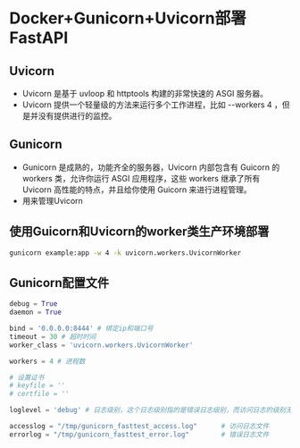# Docker+Gunicorn+Uvicorn部署FastAPI

## Uvicorn
- Uvicorn 是基于 uvloop 和 httptools 构建的非常快速的 ASGI 服务器。
- Uvicorn 提供一个轻量级的方法来运行多个工作进程，比如 --workers 4 ，但是并没有提供进行的监控。 

## Gunicorn
- Gunicorn 是成熟的，功能齐全的服务器，Uvicorn 内部包含有 Guicorn 的 workers 类，允许你运行 ASGI 应用程序，这些 workers 继承了所有 Uvicorn 高性能的特点，并且给你使用 Guicorn 来进行进程管理。
- 用来管理Uvicorn

## 使用Guicorn和Uvicorn的worker类生产环境部署
```bash
gunicorn example:app -w 4 -k uvicorn.workers.UvicornWorker
```

## Gunicorn配置文件
```python
debug = True
daemon = True

bind = '0.0.0.0:8444' # 绑定ip和端口号
timeout = 30 # 超时时间
worker_class = 'uvicorn.workers.UvicornWorker'

workers = 4 # 进程数

# 设置证书
# keyfile = ''
# certfile = ''

loglevel = 'debug' # 日志级别，这个日志级别指的是错误日志级别，而访问日志的级别无法设置

accesslog = "/tmp/gunicorn_fasttest_access.log"      # 访问日志文件
errorlog = "/tmp/gunicorn_fasttest_error.log"        # 错误日志文件
```